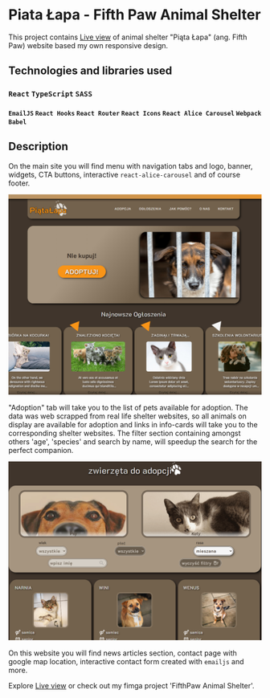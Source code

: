 # Piata Łapa - Fifth Paw Animal Shelter

This project contains [Live view](https://aleksandramotor.github.io/FifthPaw/) of animal shelter "Piąta Łapa" (ang. Fifth Paw) website based my own responsive design.

## Technologies and libraries used

### `React` `TypeScript` `SASS`
#### `EmailJS` `React Hooks` `React Router` `React Icons` `React Alice Carousel` `Webpack` `Babel`

## Description

On the main site you will find menu with navigation tabs and logo, banner, widgets, CTA buttons, interactive `react-alice-carousel` and of course footer.

![Home page desktop view - source fimga project 'FifthPaw Animal Shelter'"](homepage-screenshot.png)

"Adoption" tab will take you to the list of pets available for adoption. The data was web scrapped from real life shelter websites, so all animals on display are available for adoption and links in info-cards will take you to the corresponding shelter websites. The filter section containing amongst others 'age', 'species' and search by name, will speedup the search for the perfect companion.

![Adoption subpage](adoption-screenshot.png)

On this website you will find news articles section, contact page with google map location, interactive contact form created with `emailjs` and more.

Explore [Live view](https://aleksandramotor.github.io/FifthPaw/)
or 
check out my fimga project 'FifthPaw Animal Shelter'.